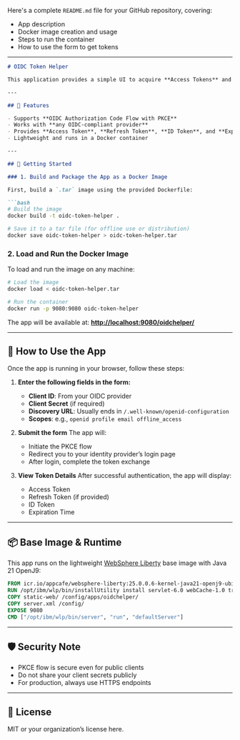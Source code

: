 Here's a complete `README.md` file for your GitHub repository, covering:

* App description
* Docker image creation and usage
* Steps to run the container
* How to use the form to get tokens

---

````markdown
# OIDC Token Helper

This application provides a simple UI to acquire **Access Tokens** and **Refresh Tokens** using the **OIDC Authorization Code Flow with PKCE**. It supports any standards-compliant OIDC provider and is intended for use by customers and internal teams during installation or while using REST clients.

---

## 🔧 Features

- Supports **OIDC Authorization Code Flow with PKCE**
- Works with **any OIDC-compliant provider**
- Provides **Access Token**, **Refresh Token**, **ID Token**, and **Expiry info**
- Lightweight and runs in a Docker container

---

## 🚀 Getting Started

### 1. Build and Package the App as a Docker Image

First, build a `.tar` image using the provided Dockerfile:

```bash
# Build the image
docker build -t oidc-token-helper .

# Save it to a tar file (for offline use or distribution)
docker save oidc-token-helper > oidc-token-helper.tar
````

### 2. Load and Run the Docker Image

To load and run the image on any machine:

```bash
# Load the image
docker load < oidc-token-helper.tar

# Run the container
docker run -p 9080:9080 oidc-token-helper
```

The app will be available at:
**[http://localhost:9080/oidchelper/](http://localhost:9080/oidchelper/)**

---

## 🧾 How to Use the App

Once the app is running in your browser, follow these steps:

1. **Enter the following fields in the form:**

   * **Client ID**: From your OIDC provider
   * **Client Secret** (if required)
   * **Discovery URL**: Usually ends in `/.well-known/openid-configuration`
   * **Scopes**: e.g., `openid profile email offline_access`

2. **Submit the form**
   The app will:

   * Initiate the PKCE flow
   * Redirect you to your identity provider’s login page
   * After login, complete the token exchange

3. **View Token Details**
   After successful authentication, the app will display:

   * Access Token
   * Refresh Token (if provided)
   * ID Token
   * Expiration Time

---

## 📦 Base Image & Runtime

This app runs on the lightweight [WebSphere Liberty](https://www.ibm.com/cloud/websphere-liberty) base image with Java 21 OpenJ9:

```Dockerfile
FROM icr.io/appcafe/websphere-liberty:25.0.0.6-kernel-java21-openj9-ubi-minimal
RUN /opt/ibm/wlp/bin/installUtility install servlet-6.0 webCache-1.0 transportSecurity-1.0
COPY static-web/ /config/apps/oidchelper/
COPY server.xml /config/
EXPOSE 9080
CMD ["/opt/ibm/wlp/bin/server", "run", "defaultServer"]
```

---

## 🛡️ Security Note

* PKCE flow is secure even for public clients
* Do not share your client secrets publicly
* For production, always use HTTPS endpoints

---

## 📄 License

MIT or your organization’s license here.

